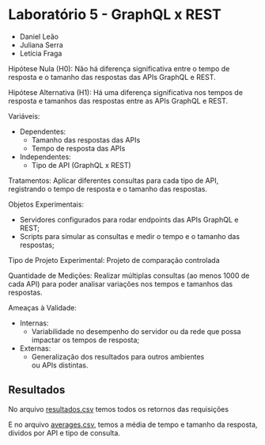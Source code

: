 # Laboratório 5 - GraphQL x REST

- Daniel Leão
- Juliana Serra
- Letícia Fraga
 
Hipótese Nula (H0): Não há diferença significativa entre o tempo de resposta e o tamanho das respostas das APIs GraphQL e REST.

Hipótese Alternativa (H1): Há uma diferença significativa nos tempos de resposta e tamanhos das respostas entre as APIs GraphQL e REST.

Variáveis:
- Dependentes:
    - Tamanho das respostas das APIs
    - Tempo de resposta das APIs
- Independentes:
    - Tipo de API (GraphQL x REST)

Tratamentos: Aplicar diferentes consultas para cada tipo de API, registrando o tempo de resposta e o tamanho das respostas.

Objetos Experimentais:
- Servidores configurados para rodar endpoints das APIs GraphQL e REST;
- Scripts para simular as consultas e medir o tempo e o tamanho das respostas;

Tipo de Projeto Experimental: Projeto de comparação controlada

Quantidade de Medições: Realizar múltiplas consultas (ao menos 1000 de cada API) para poder analisar variações nos tempos e tamanhos das respostas.

Ameaças à Validade:
- Internas:
    - Variabilidade no desempenho do servidor ou da rede que possa impactar os tempos de resposta;
- Externas:
    - Generalização dos resultados para outros ambientes ou APIs distintas.

## Resultados

No arquivo [resultados.csv](resultados.csv) temos todos os retornos das requisições

E no arquivo [averages.csv](averages.csv), temos a média de tempo e tamanho da resposta, dividos por API e tipo de consulta.